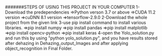 <!-- This project is created by group_02(Surya Prakash Maurya, Satpal Yadav, Shivam) under the guidence of "Mr. Sandeep Kumar Vishwakarma" of Computer Science and Engineering, GCET -->
#######STEPS OF USING THIS PROJECT IN YOUR COMPUTER
1-Download the predependencies
=>Python verson 3.7 or above
=>CUDA 11.2 version
=>cuDNN 8.1 version
=>tensorflow-2.9.0
2-Download the whole project from the given link
3-use pip install command to install various libraries.
=>pip install numpy
=>pip install pandas
=>pip install matplotlib
=>pip install opencv-python
=>pip install keras
4-open the Yolo_solution.py and run this by using "python yolo_solution.py", and you have results stored after dehazing in Dehazing_output_Images and after applying object_recognition in Final Folder.